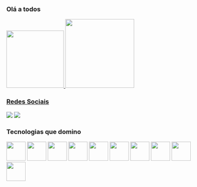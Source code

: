 ### Olá a todos

<div>
 <a href="https://github.com/joaovitornso">
 <img height="150em" src="https://github-readme-stats.vercel.app/api/top-langs/?username=joaovitornso&layout=compact&langs_count=7&theme=dracula"/>
 <img height="180em" src="https://github-readme-stats.vercel.app/api?username=joaovitornso&show_icons=true&theme=dracula&include_all_commits=true&count_private=true"/>
</div>

 ### Redes Sociais
<div>
 <a href="https://www.instagram.com/joaovitor.nso/" target="_blank"><img src="https://img.shields.io/badge/-Instagram-%23E4405F?style=for-the-  badge&logo=instagram&logoColor=white" target="_blank"></a>
 <a href="https://www.linkedin.com/in/joaovitornso" target="_blank"><img src="https://img.shields.io/badge/-LinkedIn-%230077B5?style=for-the-badge&logo=linkedin&logoColor=white" target="_blank"></a>   
</div>
 
 ### Tecnologias que domino
<div>
 <img src="https://cdn.jsdelivr.net/gh/devicons/devicon/icons/java/java-original-wordmark.svg" width="50" height="50" />
 <img src="https://cdn.jsdelivr.net/gh/devicons/devicon/icons/python/python-original.svg"  width="50" height="50" /> 
 <img src="https://cdn.jsdelivr.net/gh/devicons/devicon/icons/php/php-original.svg" width="50" height="50" />
 <img src="https://cdn.jsdelivr.net/gh/devicons/devicon/icons/c/c-original.svg" width="50" height="50" /> 
 <img src="https://cdn.jsdelivr.net/gh/devicons/devicon/icons/html5/html5-original.svg" width="50" height="50"/> 
 <img src="https://cdn.jsdelivr.net/gh/devicons/devicon/icons/css3/css3-original.svg" width="50" height="50" /> 
 <img src="https://cdn.jsdelivr.net/gh/devicons/devicon/icons/mysql/mysql-original.svg" width="50" height="50"/>
 <img src="https://cdn.jsdelivr.net/gh/devicons/devicon/icons/linux/linux-original.svg" width="50" height="50" /> 
 <img src="https://cdn.jsdelivr.net/gh/devicons/devicon/icons/opencv/opencv-original-wordmark.svg" width="50" height="50" /> 
 <img src="https://cdn.jsdelivr.net/gh/devicons/devicon/icons/django/django-plain.svg" width="50" height="50" />       
</div>
